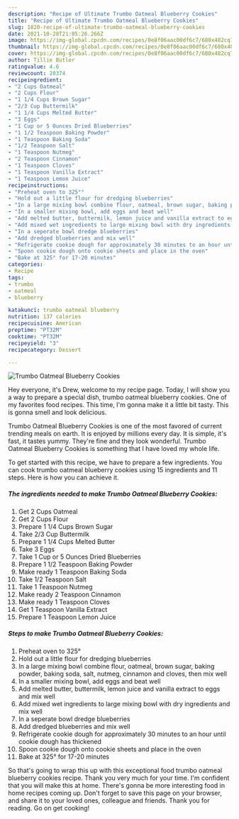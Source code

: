 ```yaml
---
description: "Recipe of Ultimate Trumbo Oatmeal Blueberry Cookies"
title: "Recipe of Ultimate Trumbo Oatmeal Blueberry Cookies"
slug: 1820-recipe-of-ultimate-trumbo-oatmeal-blueberry-cookies
date: 2021-10-28T21:05:26.266Z
image: https://img-global.cpcdn.com/recipes/0e8f06aac00df6c7/680x482cq70/trumbo-oatmeal-blueberry-cookies-recipe-main-photo.jpg
thumbnail: https://img-global.cpcdn.com/recipes/0e8f06aac00df6c7/680x482cq70/trumbo-oatmeal-blueberry-cookies-recipe-main-photo.jpg
cover: https://img-global.cpcdn.com/recipes/0e8f06aac00df6c7/680x482cq70/trumbo-oatmeal-blueberry-cookies-recipe-main-photo.jpg
author: Tillie Butler
ratingvalue: 4.6
reviewcount: 20374
recipeingredient:
- "2 Cups Oatmeal"
- "2 Cups Flour"
- "1 1/4 Cups Brown Sugar"
- "2/3 Cup Buttermilk"
- "1 1/4 Cups Melted Butter"
- "3 Eggs"
- "1 Cup or 5 Ounces Dried Blueberries"
- "1 1/2 Teaspoon Baking Powder"
- "1 Teaspoon Baking Soda"
- "1/2 Teaspoon Salt"
- "1 Teaspoon Nutmeg"
- "2 Teaspoon Cinnamon"
- "1 Teaspoon Cloves"
- "1 Teaspoon Vanilla Extract"
- "1 Teaspoon Lemon Juice"
recipeinstructions:
- "Preheat oven to 325°"
- "Hold out a little flour for dredging blueberries"
- "In a large mixing bowl combine flour, oatmeal, brown sugar, baking powder, baking soda, salt, nutmeg, cinnamon and cloves, then mix well"
- "In a smaller mixing bowl, add eggs and beat well"
- "Add melted butter, buttermilk, lemon juice and vanilla extract to eggs and mix well"
- "Add mixed wet ingredients to large mixing bowl with dry ingredients and mix well"
- "In a seperate bowl dredge blueberries"
- "Add dredged blueberries and mix well"
- "Refrigerate cookie dough for approximately 30 minutes to an hour until cookie dough has thickened"
- "Spoon cookie dough onto cookie sheets and place in the oven"
- "Bake at 325° for 17-20 minutes"
categories:
- Recipe
tags:
- trumbo
- oatmeal
- blueberry

katakunci: trumbo oatmeal blueberry 
nutrition: 137 calories
recipecuisine: American
preptime: "PT32M"
cooktime: "PT32M"
recipeyield: "3"
recipecategory: Dessert

---
```



![Trumbo Oatmeal Blueberry Cookies](https://img-global.cpcdn.com/recipes/0e8f06aac00df6c7/680x482cq70/trumbo-oatmeal-blueberry-cookies-recipe-main-photo.jpg)

Hey everyone, it's Drew, welcome to my recipe page. Today, I will show you a way to prepare a special dish, trumbo oatmeal blueberry cookies. One of my favorites food recipes. This time, I'm gonna make it a little bit tasty. This is gonna smell and look delicious.

Trumbo Oatmeal Blueberry Cookies is one of the most favored of current trending meals on earth. It is enjoyed by millions every day. It is simple, it's fast, it tastes yummy. They're fine and they look wonderful. Trumbo Oatmeal Blueberry Cookies is something that I have loved my whole life.




To get started with this recipe, we have to prepare a few ingredients. You can cook trumbo oatmeal blueberry cookies using 15 ingredients and 11 steps. Here is how you can achieve it.

<!--inarticleads1-->

##### The ingredients needed to make Trumbo Oatmeal Blueberry Cookies:

1. Get 2 Cups Oatmeal
1. Get 2 Cups Flour
1. Prepare 1 1/4 Cups Brown Sugar
1. Take 2/3 Cup Buttermilk
1. Prepare 1 1/4 Cups Melted Butter
1. Take 3 Eggs
1. Take 1 Cup or 5 Ounces Dried Blueberries
1. Prepare 1 1/2 Teaspoon Baking Powder
1. Make ready 1 Teaspoon Baking Soda
1. Take 1/2 Teaspoon Salt
1. Take 1 Teaspoon Nutmeg
1. Make ready 2 Teaspoon Cinnamon
1. Make ready 1 Teaspoon Cloves
1. Get 1 Teaspoon Vanilla Extract
1. Prepare 1 Teaspoon Lemon Juice




<!--inarticleads2-->

##### Steps to make Trumbo Oatmeal Blueberry Cookies:

1. Preheat oven to 325°
1. Hold out a little flour for dredging blueberries
1. In a large mixing bowl combine flour, oatmeal, brown sugar, baking powder, baking soda, salt, nutmeg, cinnamon and cloves, then mix well
1. In a smaller mixing bowl, add eggs and beat well
1. Add melted butter, buttermilk, lemon juice and vanilla extract to eggs and mix well
1. Add mixed wet ingredients to large mixing bowl with dry ingredients and mix well
1. In a seperate bowl dredge blueberries
1. Add dredged blueberries and mix well
1. Refrigerate cookie dough for approximately 30 minutes to an hour until cookie dough has thickened
1. Spoon cookie dough onto cookie sheets and place in the oven
1. Bake at 325° for 17-20 minutes




So that's going to wrap this up with this exceptional food trumbo oatmeal blueberry cookies recipe. Thank you very much for your time. I'm confident that you will make this at home. There's gonna be more interesting food in home recipes coming up. Don't forget to save this page on your browser, and share it to your loved ones, colleague and friends. Thank you for reading. Go on get cooking!
